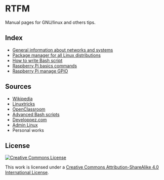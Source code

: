# RTFM

Manual pages for GNU/linux and others tips.

## Index

* [General information about networks and systems](./generals.md)
* [Package manager for all Linux distributions](./package.md)
* [How to write Bash script](./bash.md)
* [Raspberry Pi basics commands](./rasp_basics.md)
* [Raspberry Pi manage GPIO](./rasp_gpio.md)

## Sources

- [Wikipedia](https://www.wikipedia.org/)
- [Linuxtricks](https://www.linuxtricks.fr/)
- [OpenClassroom](http://openclassrooms.com/)
- [Advanced Bash scripts](https://abs.traduc.org/abs-fr/index.html)
- [Developpez.com](https://www.developpez.com/)
- [Admin Linux](https://www.admin-linux.fr/)
- Personal works

## License

[![Creative Commons License](https://i.creativecommons.org/l/by-sa/4.0/88x31.png)](http://creativecommons.org/licenses/by-sa/4.0/)

This work is licensed under a [Creative Commons Attribution-ShareAlike 4.0 International License](http://creativecommons.org/licenses/by-sa/4.0/).